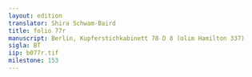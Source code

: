```yaml
---
layout: edition
translator: Shira Schwam-Baird
title: folio 77r
manuscript: Berlin, Kupferstichkabinett 78 D 8 (olim Hamilton 337)
sigla: BT
iip: b077r.tif
milestone: 153
---
```

